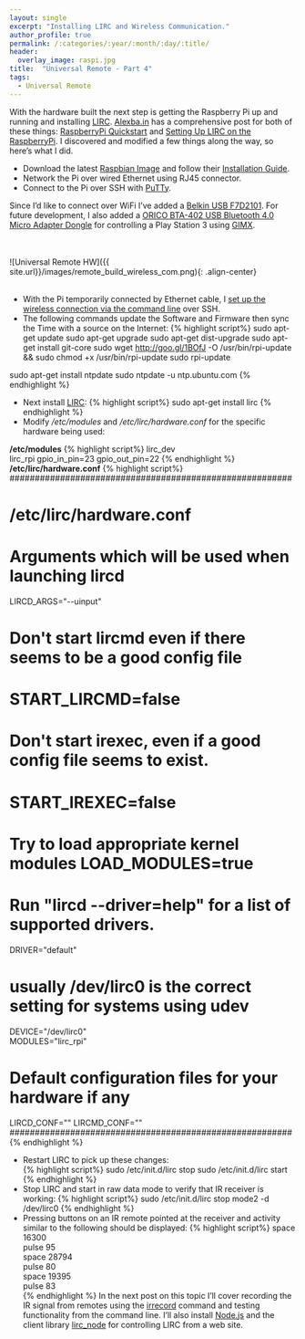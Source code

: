```yaml
---
layout: single
excerpt: "Installing LIRC and Wireless Communication."
author_profile: true
permalink: /:categories/:year/:month/:day/:title/
header:
  overlay_image: raspi.jpg
title:  "Universal Remote - Part 4"
tags:
  - Universal Remote
---
```


With the hardware built the next step is getting the Raspberry Pi up and running and installing [LIRC]. [Alexba.in] has a comprehensive post for both of these things: [RaspberryPi Quickstart] and [Setting Up LIRC on the RaspberryPi]. I discovered and modified a few things along the way, so here’s what I did.

- Download the latest [Raspbian Image] and follow their [Installation Guide].
- Network the Pi over wired Ethernet using RJ45 connector.
- Connect to the Pi over SSH with [PuTTy].

Since I’d like to connect over WiFi I’ve added a [Belkin USB F7D2101]. For future development, I also added a [ORICO BTA-402 USB Bluetooth 4.0 Micro Adapter Dongle] for controlling a Play Station 3 using [GIMX].

<br><br>
![Universal Remote HW]({{ site.url}}/images/remote_build_wireless_com.png){: .align-center}
<br><br>

- With the Pi temporarily connected by Ethernet cable, I [set up the wireless connection via the command line] over SSH.    
- The following commands update the Software and Firmware then sync the Time with a source on the Internet:
{% highlight script%}
sudo apt-get update
sudo apt-get upgrade
sudo apt-get dist-upgrade
sudo apt-get install git-core
sudo wget http://goo.gl/1BOfJ -O /usr/bin/rpi-update && sudo chmod +x /usr/bin/rpi-update
sudo rpi-update

sudo apt-get install ntpdate
sudo ntpdate -u ntp.ubuntu.com
{% endhighlight %}
- Next install [LIRC]:
{% highlight script%}
sudo apt-get install lirc
{% endhighlight %}
- Modify <i>/etc/modules</i> and <i>/etc/lirc/hardware.conf</i> for the specific hardware being used:

<b>/etc/modules</b>
{% highlight script%}
lirc_dev    
lirc_rpi gpio_in_pin=23 gpio_out_pin=22
{% endhighlight %}
<b>/etc/lirc/hardware.conf</b>
{% highlight script%}
########################################################    
# /etc/lirc/hardware.conf    
#    
# Arguments which will be used when launching lircd    
LIRCD_ARGS="--uinput"    
# Don't start lircmd even if there seems to be a good config file    
# START_LIRCMD=false    
# Don't start irexec, even if a good config file seems to exist.    
# START_IREXEC=false    
# Try to load appropriate kernel modules LOAD_MODULES=true    
# Run "lircd --driver=help" for a list of supported drivers.    
DRIVER="default"    
# usually /dev/lirc0 is the correct setting for systems using udev    
DEVICE="/dev/lirc0"    
MODULES="lirc_rpi"
# Default configuration files for your hardware if any    
LIRCD_CONF="" LIRCMD_CONF=""    
########################################################    
{% endhighlight %}
- Restart LIRC to pick up these changes:    
{% highlight script%}
sudo /etc/init.d/lirc stop
sudo /etc/init.d/lirc start
{% endhighlight %}
- Stop LIRC and start in raw data mode to verify that IR receiver is working:
{% highlight script%}
sudo /etc/init.d/lirc stop
mode2 -d /dev/lirc0
{% endhighlight %}
- Pressing buttons on an IR remote pointed at the receiver and activity similar to the following should be displayed:
{% highlight script%}
space 16300    
pulse 95    
space 28794    
pulse 80    
space 19395    
pulse 83    
{% endhighlight %}
In the next post on this topic I’ll cover recording the IR signal from remotes using the [irrecord] command and testing functionality from the command line. I’ll also install [Node.js] and the client library [lirc_node] for controlling LIRC from a web site.     


[LIRC]: http://www.lirc.org/
[Alexba.in]: http://alexba.in/
[RaspberryPi Quickstart]: http://alexba.in/blog/2013/01/04/raspberrypi-quickstart/
[Setting Up LIRC on the RaspberryPi]: http://alexba.in/blog/2013/01/06/setting-up-lirc-on-the-raspberrypi/

[Raspbian Image]: https://www.raspberrypi.org/downloads/raspbian/
[Installation Guide]: https://www.raspberrypi.org/documentation/installation/installing-images/README.md
[PuTTy]: http://www.putty.org/

[Belkin USB F7D2101]: http://www.belkin.com/us/support-product?pid=01t80000002G16OAAS&clickid=w1SRafxTOUl3RfRz3MQE83ZCUkkXNDQxxw-FSE0&utm_campaign=Belkin+Store+Home+Page&utm_medium=affiliate&utm_source=impactradius&irgwc=1
[ORICO BTA-402 USB Bluetooth 4.0 Micro Adapter Dongle]: https://www.amazon.com/ORICO-BTA-402-Bluetooth-Adapter-Controller/dp/B00AKO7XOW/ref=cm_cr_arp_d_product_top?ie=UTF8
[GIMX]: https://gimx.fr/wiki/index.php?title=Main_Page

[set up the wireless connection via the command line]: https://www.raspberrypi.org/documentation/configuration/wireless/wireless-cli.md

[irrecord]: http://www.lirc.org/html/irrecord.html
[Node.js]: https://nodejs.org
[lirc_node]: https://github.com/alexbain/lirc_node
